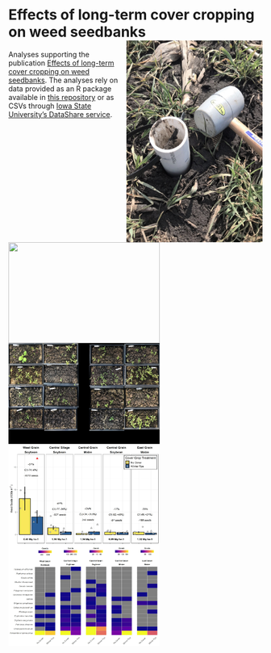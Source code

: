 
# Effects of long-term cover cropping on weed seedbanks <img align="right" width="270" height="400" src="pics/PVC-mallet.JPEG">

Analyses supporting the publication [Effects of long-term cover cropping
on weed seedbanks](doi:%2010.3389/fagro.2020.591091). The analyses rely
on data provided as an R package available in [this
repository](https://github.com/vanichols/PFIweeds2020) or as CSVs
through [Iowa State University’s DataShare
service](https://doi.org/10.25380/iastate.12762011.v1).

<img align="left" width="300" height="200" src="pics/rye-plots.JPG">
<img align="left" width="300" height="200" src="pics/trays-with-weeds.PNG">
<img align="left" width="300" height="200" src="pics/fig1.JPG">
<img align="left" width="300" height="200" src="pics/fig2.JPG">
